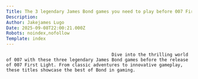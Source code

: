 ```yaml
---
Title: The 3 legendary James Bond games you need to play before 007 First Light
Description: 
Author: Jakejames Lugo
Date: 2025-09-08T22:00:21.000Z
Robots: noindex,nofollow
Template: index
---
```


                                            Dive into the thrilling world of 007 with these three legendary James Bond games before the release of 007 First Light. From classic adventures to innovative gameplay, these titles showcase the best of Bond in gaming.
                                        
